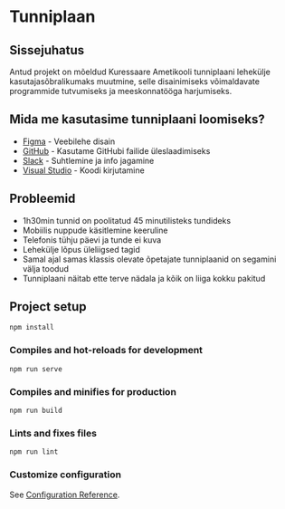 # Tunniplaan

## Sissejuhatus
Antud projekt on mõeldud Kuressaare Ametikooli tunniplaani lehekülje kasutajasõbralikumaks muutmine, selle disainimiseks võimaldavate programmide tutvumiseks ja meeskonnatööga harjumiseks.

## Mida me kasutasime tunniplaani loomiseks?
* [Figma](https://www.figma.com/proto/qmt6xF2MijiVqTRAsB8JJz/Tunniplaan?node-id=21%3A449&scaling=scale-down) - Veebilehe disain 
* [GitHub](https://github.com/) - Kasutame GitHubi failide üleslaadimiseks
* [Slack](https://slack.com/intl/en-ee/) - Suhtlemine ja info jagamine
* [Visual Studio](https://code.visualstudio.com/) - Koodi kirjutamine

## Probleemid
* 1h30min tunnid on poolitatud 45 minutilisteks tundideks
* Mobiilis nuppude käsitlemine keeruline
* Telefonis tühju päevi ja tunde ei kuva
* Lehekülje lõpus üleliigsed tagid
* Samal ajal samas klassis olevate õpetajate tunniplaanid on segamini välja toodud
* Tunniplaani näitab ette terve nädala ja kõik on liiga kokku pakitud




## Project setup
```
npm install
```

### Compiles and hot-reloads for development
```
npm run serve
```

### Compiles and minifies for production
```
npm run build
```

### Lints and fixes files
```
npm run lint
```

### Customize configuration
See [Configuration Reference](https://cli.vuejs.org/config/).

